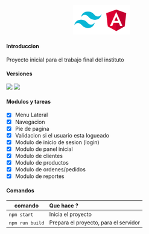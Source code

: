 <p align="center">
    <img src="src/assets/preview/logo.png" width="150">
</p>

#### Introduccion

Proyecto inicial para el trabajo final del instituto

#### Versiones

<a href="https://angular.io"><img height= "24" src= "https://img.shields.io/badge/Angular 18-DD0031?style=for-the-badge&logo=angular&logoColor=white"></a> <a href="https://tailwindcss.com"><img height= "24" src= "https://img.shields.io/badge/Tailwind 3-0ea5e9?style=for-the-badge&logo=tailwind-css&logoColor=white"></a>

#### Modulos y tareas

- [x] Menu Lateral
- [x] Navegacion
- [x] Pie de pagina
- [x] Validacion si el usuario esta logueado
- [x] Modulo de inicio de sesion (login)
- [x] Modulo de panel inicial
- [x] Modulo de clientes
- [x] Modulo de productos
- [x] Modulo de ordenes/pedidos
- [x] Modulo de reportes

#### Comandos

| comando                   | Que hace ?                                    |
| ------------------------- | :-------------------------------------------- |
| `npm start`               | Inicia el proyecto                            |
| `npm run build`           | Prepara el proyecto, para el servidor         |
